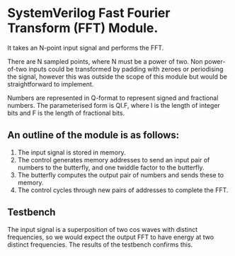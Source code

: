 # SystemVerilog Fast Fourier Transform (FFT) Module.

It takes an N-point input signal and performs the FFT. 

There are N sampled points, where N must be a power of two. Non power-of-two inputs could be transformed by padding with zeroes or periodising the signal, however this was outside the scope of this module but would be straightforward to implement. 

Numbers are represented in Q-format to represent signed and fractional numbers. The parameterised form is QI.F, where I is the length of integer bits and F is the length of fractional bits.

## An outline of the module is as follows: 
1. The input signal is stored in memory.
2. The control generates memory addresses to send an input pair of numbers to the butterfly, and one twiddle factor to the butterfly.
3. The butterfly computes the output pair of numbers and sends these to memory.
4. The control cycles through new pairs of addresses to complete the FFT.

## Testbench

The input signal is a superposition of two cos waves with distinct frequencies, so we would expect the output FFT to have energy at two distinct frequencies. The results of the testbench confirms this.
